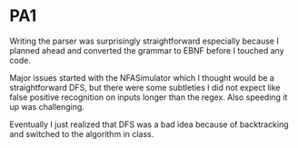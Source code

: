 # PA1
Writing the parser was surprisingly straightforward especially because I planned ahead and converted the grammar to EBNF before I touched any code.

Major issues started with the NFASimulator which I thought would be a straightforward DFS, but there were some subtleties I did not expect like false positive recognition on inputs longer than the regex. Also speeding it up was challenging.

Eventually I just realized that DFS was a bad idea because of backtracking and switched to the algorithm in class.
